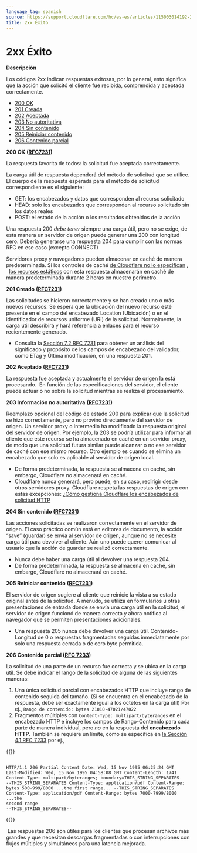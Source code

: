 ```yaml
---
language_tag: spanish
source: https://support.cloudflare.com/hc/es-es/articles/115003014192-2xx-%C3%89xito
title: 2xx Éxito
---
```


# 2xx Éxito

**Descripción**

Los códigos 2xx indican respuestas exitosas, por lo general, esto significa que la acción que solicitó el cliente fue recibida, comprendida y aceptada correctamente.

-   [200 OK](https://support.cloudflare.com/hc/es-es/articles/115003014192-2xx-%C3%89xito#code_200)
-   [201 Creada](https://support.cloudflare.com/hc/es-es/articles/115003014192-2xx-%C3%89xito#code_201)
-   [202 Aceptada](https://support.cloudflare.com/hc/es-es/articles/115003014192-2xx-%C3%89xito#code_202)
-   [203 No autoritativa](https://support.cloudflare.com/hc/es-es/articles/115003014192-2xx-%C3%89xito#code_203)
-   [204 Sin contenido](https://support.cloudflare.com/hc/es-es/articles/115003014192-2xx-%C3%89xito#code_204)
-   [205 Reiniciar contenido](https://support.cloudflare.com/hc/es-es/articles/115003014192-2xx-%C3%89xito#code_205)
-   [206 Contenido parcial](https://support.cloudflare.com/hc/es-es/articles/115003014192-2xx-%C3%89xito#code_206)

**200 OK** **(**[**RFC7231**](https://tools.ietf.org/html/rfc7231)**)**

La respuesta favorita de todos: la solicitud fue aceptada correctamente.

La carga útil de respuesta dependerá del método de solicitud que se utilice. El cuerpo de la respuesta esperada para el método de solicitud correspondiente es el siguiente:

-   GET: los encabezados y datos que corresponden al recurso solicitado
-   HEAD: solo los encabezados que corresponden al recurso solicitado sin los datos reales
-   POST: el estado de la acción o los resultados obtenidos de la acción

Una respuesta 200 _debe tener_ siempre una carga útil, pero no se exige, de esta manera un servidor de origen puede generar una 200 con longitud cero. Debería generarse una respuesta 204 para cumplir con las normas RFC en ese caso (excepto CONNECT)

Servidores proxy y navegadores pueden almacenar en caché de manera predeterminada. Si los controles de caché [de Cloudflare no lo especifican](https://support.cloudflare.com/hc/en-us/articles/202775670) ,   [los recursos estáticos](https://support.cloudflare.com/hc/en-us/articles/200172516) con esta respuesta almacenarán en caché de manera predeterminada durante 2 horas en nuestro perímetro.  

**201 Creado** **(**[**RFC7231**](https://tools.ietf.org/html/rfc7231)**)**

Las solicitudes se hicieron correctamente y se han creado uno o más nuevos recursos. Se espera que la ubicación del nuevo recurso esté presente en el campo del encabezado Location (Ubicación) o en el identificador de recursos uniforme (URI) de la solicitud. Normalmente, la carga útil describirá y hará referencia a enlaces para el recurso recientemente generado.

-   Consulta la [Sección 7.2 RFC 7231](https://tools.ietf.org/html/rfc7231#section-7.2) para obtener un análisis del significado y propósito de los campos de encabezado del validador, como ETag y Última modificación, en una respuesta 201.

**202 Aceptado** **(**[**RFC7231**](https://tools.ietf.org/html/rfc7231)**)**

La respuesta fue aceptada y actualmente el servidor de origen la está procesando.  En función de las especificaciones del servidor, el cliente puede actuar o no sobre la solicitud mientras se realiza el procesamiento.

**203 Información no autoritativa** **(**[**RFC7231**](https://tools.ietf.org/html/rfc7231)**)**

Reemplazo opcional del código de estado 200 para explicar que la solicitud se hizo correctamente, pero no provino directamente del servidor de origen. Un servidor proxy o intermedio ha modificado la respuesta original del servidor de origen. Por ejemplo, la 203 se podría utilizar para informar al cliente que este recurso se ha almacenado en caché en un servidor proxy, de modo que una solicitud futura similar puede alcanzar o no ese servidor de caché con ese mismo recurso. Otro ejemplo es cuando se elimina un encabezado que solo es aplicable al servidor de origen local.

-   De forma predeterminada, la respuesta se almacena en caché, sin embargo, Cloudflare no almacenará en caché.
-   Cloudflare nunca generará, pero puede, en su caso, redirigir desde otros servidores proxy. Cloudflare respeta las respuestas de origen con estas excepciones: [¿Cómo gestiona Cloudflare los encabezados de solicitud HTTP](https://support.cloudflare.com/hc/en-us/articles/200170986)

**204 Sin contenido ([RFC7231](https://tools.ietf.org/html/rfc7231))**

Las acciones solicitadas se realizaron correctamente en el servidor de origen. El caso práctico común está en editores de documento, la acción “save” (guardar) se envía al servidor de origen, aunque no se necesite carga útil para devolver al cliente. Aún uno puede querer comunicar al usuario que la acción de guardar se realizó correctamente.

-   Nunca debe haber una carga útil al devolver una respuesta 204.
-   De forma predeterminada, la respuesta se almacena en caché, sin embargo, Cloudflare no almacenará en caché.

**205 Reiniciar contenido** **(**[**RFC7231**](https://tools.ietf.org/html/rfc7231)**)**

El servidor de origen sugiere al cliente que reinicie la vista a su estado original antes de la solicitud. A menudo, se utiliza en formularios u otras presentaciones de entrada donde se envía una carga útil en la solicitud, el servidor de origen funcionó de manera correcta y ahora notifica al navegador que se permiten presentaciones adicionales.

-   Una respuesta 205 nunca debe devolver una carga útil. Contenido-Longitud de 0 o respuestas fragmentadas seguidas inmediatamente por solo una respuesta cerrada o de cero byte permitida.

**206 Contenido parcial (**[**RFC 7233**](https://tools.ietf.org/html/rfc7233)**)**

La solicitud de una parte de un recurso fue correcta y se ubica en la carga útil. Se debe indicar el rango de la solicitud de alguna de las siguientes maneras:

1.  Una única solicitud parcial con encabezados HTTP que incluye rango de contenido seguida del tamaño. (Si se encuentra en el encabezado de la respuesta, debe ser exactamente igual a los octetos en la carga útil) Por ej., `Rango de contenido: bytes 21010-47021/47022`
2.  Fragmentos múltiples con `Content-Type: multipart/byteranges` en el encabezado HTTP e incluye los campos de Rango-Contenido para cada parte de manera individual, pero _no_ en la respuesta del **encabezado HTTP**. También se requiere un límite, como se especifica en [la Sección 4.1 RFC 7233](https://tools.ietf.org/html/rfc7233%23section-4.1) por ej.,


{{<raw>}}<pre class="CodeBlock CodeBlock-with-rows CodeBlock-scrolls-horizontally CodeBlock-is-light-in-light-theme CodeBlock--language-txt" language="txt"><code><span class="CodeBlock--rows"><span class="CodeBlock--rows-content"><span class="CodeBlock--row"><span class="CodeBlock--row-indicator"></span><div class="CodeBlock--row-content"><span class="CodeBlock--token-plain"> HTTP/1.1 206 Partial Content     Date: Wed, 15 Nov 1995 06:25:24 GMT     Last-Modified: Wed, 15 Nov 1995 04:58:08 GMT     Content-Length: 1741     Content-Type: multipart/byteranges; boundary=THIS_STRING_SEPARATES     --THIS_STRING_SEPARATES     Content-Type: application/pdf     Content-Range: bytes 500-999/8000     ...the first range...     --THIS_STRING_SEPARATES     Content-Type: application/pdf     Content-Range: bytes 7000-7999/8000     ...the second range     --THIS_STRING_SEPARATES--</span></div></span></span></span></code></pre>{{</raw>}}

 Las respuestas 206 son útiles para los clientes que procesan archivos más grandes y que necesitan descargas fragmentadas o con interrupciones con flujos múltiples y simultáneos para una latencia mejorada.
